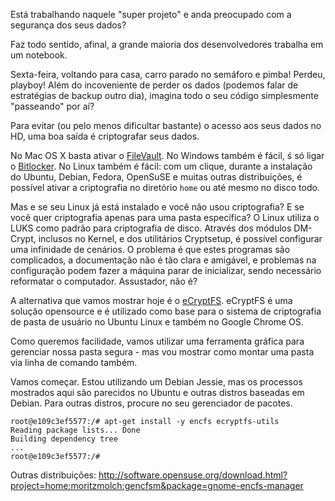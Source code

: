 
Está trabalhando naquele "super projeto" e anda preocupado com a segurança dos seus dados?

Faz todo sentido, afinal, a grande maioria dos desenvolvedores trabalha em um notebook.

Sexta-feira, voltando para casa, carro parado no semáforo e pimba! Perdeu, playboy! 
Além do incoveniente de perder os dados (podemos falar de estratégias de backup outro dia), imagina todo o seu código simplesmente "passeando" por aí?

Para evitar (ou pelo menos dificultar bastante) o acesso aos seus dados no HD, uma boa saída é criptografar seus dados.

No Mac OS X basta ativar o [FileVault](https://support.apple.com/pt-br/HT204837). No Windows também é fácil, ś só ligar o [Bitlocker](http://windows.microsoft.com/pt-br/windows-8/bitlocker-drive-encryption). No Linux também é fácil: com um clique, durante a instalação do Ubuntu, Debian, Fedora, OpenSuSE e muitas outras distribuições, é possível ativar a criptografia no diretório `home` ou até mesmo no disco todo.

Mas e se seu Linux já está instalado e você não usou criptografia? E se você quer criptografia apenas para uma pasta específica?
O Linux utiliza o LUKS como padrão para criptografia de disco. Através dos módulos DM-Crypt, inclusos no Kernel, e dos utilitários Cryptsetup, é possível configurar uma infinidade de cenários. O problema é que estes programas são complicados, a documentação não é tão clara e amigável, e problemas na configuração podem fazer a máquina parar de inicializar, sendo necessário reformatar o computador. Assustador, não é?

A alternativa que vamos mostrar hoje é o [eCryptFS](http://ecryptfs.org/about.html). eCryptFS é uma solução opensource e é utilizado como base para o sistema de criptografia de pasta de usuário no Ubuntu Linux e também no Google Chrome OS.

Como queremos facilidade, vamos utilizar uma ferramenta gráfica para gerenciar nossa pasta segura - mas vou mostrar como montar uma pasta via linha de comando também.

Vamos começar. Estou utilizando um Debian Jessie, mas os processos mostrados aqui são parecidos no Ubuntu e outras distros baseadas em Debian. Para outras distros, procure no seu gerenciador de pacotes.

```
root@e109c3ef5577:/# apt-get install -y encfs ecryptfs-utils
Reading package lists... Done
Building dependency tree       
...
root@e109c3ef5577:/#
```



Outras distribuições:
http://software.opensuse.org/download.html?project=home:moritzmolch:gencfsm&package=gnome-encfs-manager


